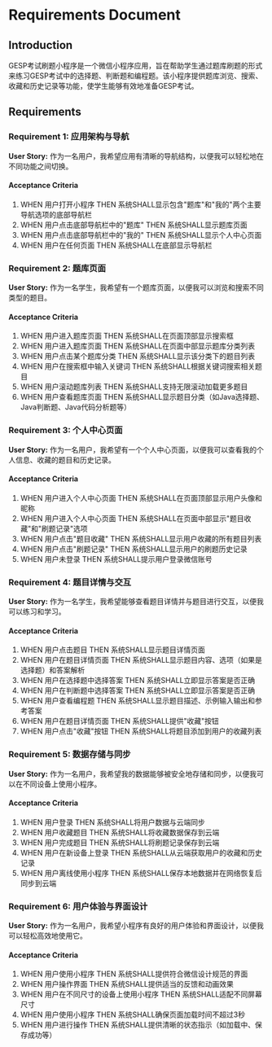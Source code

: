 # Requirements Document

## Introduction

GESP考试刷题小程序是一个微信小程序应用，旨在帮助学生通过题库刷题的形式来练习GESP考试中的选择题、判断题和编程题。该小程序提供题库浏览、搜索、收藏和历史记录等功能，使学生能够有效地准备GESP考试。

## Requirements

### Requirement 1: 应用架构与导航

**User Story:** 作为一名用户，我希望应用有清晰的导航结构，以便我可以轻松地在不同功能之间切换。

#### Acceptance Criteria

1. WHEN 用户打开小程序 THEN 系统SHALL显示包含"题库"和"我的"两个主要导航选项的底部导航栏
2. WHEN 用户点击底部导航栏中的"题库" THEN 系统SHALL显示题库页面
3. WHEN 用户点击底部导航栏中的"我的" THEN 系统SHALL显示个人中心页面
4. WHEN 用户在任何页面 THEN 系统SHALL在底部显示导航栏

### Requirement 2: 题库页面

**User Story:** 作为一名学生，我希望有一个题库页面，以便我可以浏览和搜索不同类型的题目。

#### Acceptance Criteria

1. WHEN 用户进入题库页面 THEN 系统SHALL在页面顶部显示搜索框
2. WHEN 用户进入题库页面 THEN 系统SHALL在页面中部显示题库分类列表
3. WHEN 用户点击某个题库分类 THEN 系统SHALL显示该分类下的题目列表
4. WHEN 用户在搜索框中输入关键词 THEN 系统SHALL根据关键词搜索相关题目
5. WHEN 用户滚动题库列表 THEN 系统SHALL支持无限滚动加载更多题目
6. WHEN 用户查看题库页面 THEN 系统SHALL显示题目分类（如Java选择题、Java判断题、Java代码分析题等）

### Requirement 3: 个人中心页面

**User Story:** 作为一名用户，我希望有一个个人中心页面，以便我可以查看我的个人信息、收藏的题目和历史记录。

#### Acceptance Criteria

1. WHEN 用户进入个人中心页面 THEN 系统SHALL在页面顶部显示用户头像和昵称
2. WHEN 用户进入个人中心页面 THEN 系统SHALL在页面中部显示"题目收藏"和"刷题记录"选项
3. WHEN 用户点击"题目收藏" THEN 系统SHALL显示用户收藏的所有题目列表
4. WHEN 用户点击"刷题记录" THEN 系统SHALL显示用户的刷题历史记录
5. WHEN 用户未登录 THEN 系统SHALL提示用户登录微信账号

### Requirement 4: 题目详情与交互

**User Story:** 作为一名学生，我希望能够查看题目详情并与题目进行交互，以便我可以练习和学习。

#### Acceptance Criteria

1. WHEN 用户点击题目 THEN 系统SHALL显示题目详情页面
2. WHEN 用户在题目详情页面 THEN 系统SHALL显示题目内容、选项（如果是选择题）和答案解析
3. WHEN 用户在选择题中选择答案 THEN 系统SHALL立即显示答案是否正确
4. WHEN 用户在判断题中选择答案 THEN 系统SHALL立即显示答案是否正确
5. WHEN 用户查看编程题 THEN 系统SHALL显示题目描述、示例输入输出和参考答案
6. WHEN 用户在题目详情页面 THEN 系统SHALL提供"收藏"按钮
7. WHEN 用户点击"收藏"按钮 THEN 系统SHALL将题目添加到用户的收藏列表

### Requirement 5: 数据存储与同步

**User Story:** 作为一名用户，我希望我的数据能够被安全地存储和同步，以便我可以在不同设备上使用小程序。

#### Acceptance Criteria

1. WHEN 用户登录 THEN 系统SHALL将用户数据与云端同步
2. WHEN 用户收藏题目 THEN 系统SHALL将收藏数据保存到云端
3. WHEN 用户完成题目 THEN 系统SHALL将刷题记录保存到云端
4. WHEN 用户在新设备上登录 THEN 系统SHALL从云端获取用户的收藏和历史记录
5. WHEN 用户离线使用小程序 THEN 系统SHALL保存本地数据并在网络恢复后同步到云端

### Requirement 6: 用户体验与界面设计

**User Story:** 作为一名用户，我希望小程序有良好的用户体验和界面设计，以便我可以轻松高效地使用它。

#### Acceptance Criteria

1. WHEN 用户使用小程序 THEN 系统SHALL提供符合微信设计规范的界面
2. WHEN 用户操作界面 THEN 系统SHALL提供适当的反馈和动画效果
3. WHEN 用户在不同尺寸的设备上使用小程序 THEN 系统SHALL适配不同屏幕尺寸
4. WHEN 用户使用小程序 THEN 系统SHALL确保页面加载时间不超过3秒
5. WHEN 用户进行操作 THEN 系统SHALL提供清晰的状态指示（如加载中、保存成功等）